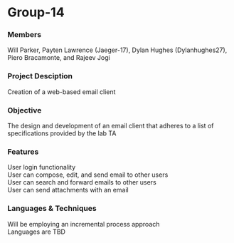 # Group-14

### Members
Will Parker, Payten Lawrence (Jaeger-17), Dylan Hughes (Dylanhughes27), Piero Bracamonte, and Rajeev Jogi

### Project Desciption

Creation of a web-based email client

### Objective

The design and development of an email client that adheres to a list of specifications provided by the lab TA

### Features

User login functionality  
User can compose, edit, and send email to other users  
User can search and forward emails to other users  
User can send attachments with an email

### Languages & Techniques

Will be employing an incremental process approach  
Languages are TBD
